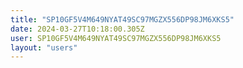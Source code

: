 ```yaml
---
title: "SP10GF5V4M649NYAT49SC97MGZX556DP98JM6XKS5"
date: 2024-03-27T10:18:00.305Z
user: SP10GF5V4M649NYAT49SC97MGZX556DP98JM6XKS5
layout: "users"
---
```

    